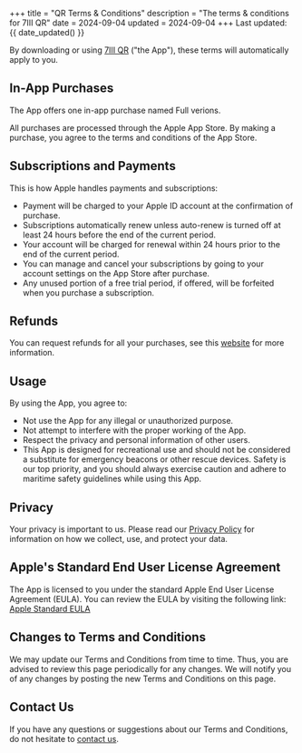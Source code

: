 +++
title = "QR Terms & Conditions"
description = "The terms & conditions for 7III QR"
date = 2024-09-04
updated = 2024-09-04
+++
Last updated: {{ date_updated() }}

By downloading or using [7III QR](/qr) ("the App"), these terms will automatically apply to you.

## In-App Purchases
The App offers one in-app purchase named Full verions.

All purchases are processed through the Apple App Store. By making a purchase, you agree to the terms and conditions of the App Store.

## Subscriptions and Payments
This is how Apple handles payments and subscriptions:
- Payment will be charged to your Apple ID account at the confirmation of purchase.
- Subscriptions automatically renew unless auto-renew is turned off at least 24 hours before the end of the current period.
- Your account will be charged for renewal within 24 hours prior to the end of the current period.
- You can manage and cancel your subscriptions by going to your account settings on the App Store after purchase.
- Any unused portion of a free trial period, if offered, will be forfeited when you purchase a subscription.

## Refunds
You can request refunds for all your purchases, see this [website](https://support.apple.com/en-us/118223) for more information.

## Usage
By using the App, you agree to:
- Not use the App for any illegal or unauthorized purpose.
- Not attempt to interfere with the proper working of the App.
- Respect the privacy and personal information of other users.
- This App is designed for recreational use and should not be considered a substitute for emergency beacons or other rescue devices. Safety is our top priority, and you should always exercise caution and adhere to maritime safety guidelines while using this App.

## Privacy
Your privacy is important to us. Please read our [Privacy Policy](/qr/privacy-policy) for information on how we collect, use, and protect your data.

## Apple's Standard End User License Agreement
The App is licensed to you under the standard Apple End User License Agreement (EULA). You can review the EULA by visiting the following link:
[Apple Standard EULA](https://www.apple.com/legal/internet-services/itunes/dev/stdeula/)

## Changes to Terms and Conditions
We may update our Terms and Conditions from time to time. Thus, you are advised to review this page periodically for any changes. We will notify you of any changes by posting the new Terms and Conditions on this page.

## Contact Us
If you have any questions or suggestions about our Terms and Conditions, do not hesitate to [contact us](/contact).